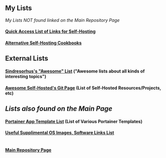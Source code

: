 ## My Lists
*My Lists NOT found linked on the Main Repository Page*

#### [Quick Access List of Links for Self-Hosting](https://github.com/mycroftwilde/portainer_templates/tree/master/TableOfContents/Links/SelfHosting/README.md)

#### [Alternative Self-Hosting Cookbooks](https://github.com/mycroftwilde/portainer_templates/tree/master/TableOfContents/Alternative)

## External Lists

#### [Sindresorhus's "Awesome" List](https://github.com/sindresorhus/awesome#books) ("Awesome lists about all kinds of interesting topics")

#### [Awesome Self-Hosted's Git Page](https://github.com/awesome-selfhosted/awesome-selfhosted) (List of Self-Hosted Resources/Projects, etc)

## *Lists also found on the Main Page* 

#### [Portainer App Template List](https://github.com/mycroftwilde/portainer_templates/tree/master/TemplatesList) (List of Various Portainer Templates)

#### [Useful Supplimental OS Images, Software Links List](https://github.com/mycroftwilde/portainer_templates/tree/master/TableOfContents/SoftwareLinks)

#
#### [Main Repository Page](https://github.com/mycroftwilde/portainer_templates)
